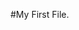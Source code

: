 <!--
 * @Author: your name
 * @Date: 2021-06-24 23:07:39
 * @LastEditTime: 2021-06-24 23:35:46
 * @LastEditors: Please set LastEditors
 * @Description: In User Settings Edit
 * @FilePath: \GitTest\FirstFiel.md
-->
#My First File.